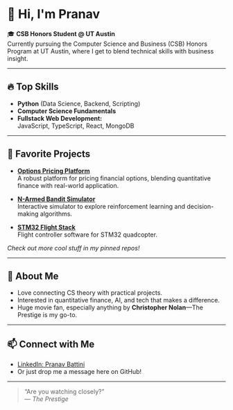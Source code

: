 # 👋 Hi, I'm Pranav

🎓 **CSB Honors Student @ UT Austin**  
Currently pursuing the Computer Science and Business (CSB) Honors Program at UT Austin, where I get to blend technical skills with business insight.

---

## 🔥 Top Skills
- **Python** (Data Science, Backend, Scripting)
- **Computer Science Fundamentals**
- **Fullstack Web Development:**  
  JavaScript, TypeScript, React, MongoDB

---

## 🚀 Favorite Projects

- [**Options Pricing Platform**](https://github.com/MouseTrap-codes/options-pricing)  
  A robust platform for pricing financial options, blending quantitative finance with real-world application.

- [**N-Armed Bandit Simulator**](https://github.com/MouseTrap-codes/n-armed-bandits)  
  Interactive simulator to explore reinforcement learning and decision-making algorithms.

- [**STM32 Flight Stack**](https://github.com/MouseTrap-codes/stm32-flight-stack)  
  Flight controller software for STM32 quadcopter.

*Check out more cool stuff in my pinned repos!*

---

## 💭 About Me

- Love connecting CS theory with practical projects.
- Interested in quantitative finance, AI, and tech that makes a difference.
- Huge movie fan, especially anything by **Christopher Nolan**—The Prestige is my go-to.

---

## 📫 Connect with Me

- [LinkedIn: Pranav Battini](https://www.linkedin.com/in/pranav-battini/)
- Or just drop me a message here on GitHub!

---

> “Are you watching closely?”  
> — _The Prestige_

